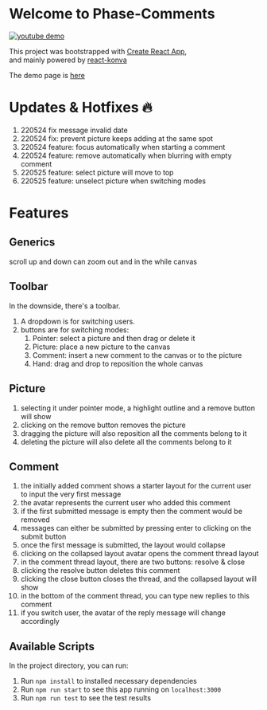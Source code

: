 # Welcome to Phase-Comments

[![youtube demo](https://i.imgur.com/SW0tGQ3.png)](https://www.youtube.com/watch?v=McfmRUB6fMM)

This project was bootstrapped with [Create React App](https://github.com/facebook/create-react-app),<br/>
and mainly powered by [react-konva](https://github.com/konvajs/react-konva)

The demo page is [here](https://lynda0214.github.io/phase-comments/)

# Updates & Hotfixes :fire:
1) 220524 fix message invalid date
2) 220524 fix: prevent picture keeps adding at the same spot
3) 220524 feature: focus automatically when starting a comment
5) 220524 feature: remove automatically when blurring with empty comment
6) 220525 feature: select picture will move to top 
7) 220525 feature: unselect picture when switching modes

# Features
## Generics
scroll up and down can zoom out and in the while canvas

## Toolbar
In the downside, there's a toolbar.
1) A dropdown is for switching users.
2) buttons are for switching modes:
   1) Pointer: select a picture and then drag or delete it
   2) Picture: place a new picture to the canvas
   3) Comment: insert a new comment to the canvas or to the picture 
   4) Hand: drag and drop to reposition the whole canvas

## Picture
1) selecting it under pointer mode, a highlight outline and a remove button will show
2) clicking on the remove button removes the picture
3) dragging the picture will also reposition all the comments belong to it
4) deleting the picture will also delete all the comments belong to it

## Comment
1) the initially added comment shows a starter layout for the current user to input the very first message
2) the avatar represents the current user who added this comment
3) if the first submitted message is empty then the comment would be removed 
4) messages can either be submitted by pressing enter to clicking on the submit button
5) once the first message is submitted, the layout would collapse
6) clicking on the collapsed layout avatar opens the comment thread layout
7) in the comment thread layout, there are two buttons: resolve & close
8) clicking the resolve button deletes this comment
9) clicking the close button closes the thread, and the collapsed layout will show
10) in the bottom of the comment thread, you can type new replies to this comment
11) if you switch user, the avatar of the reply message will change accordingly

## Available Scripts
In the project directory, you can run:
1) Run `npm install` to installed necessary dependencies
2) Run `npm run start` to see this app running on `localhost:3000`
3) Run `npm run test` to see the test results 
